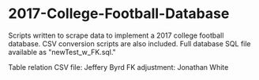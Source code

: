 # 2017-College-Football-Database
Scripts written to scrape data to implement a 2017 college football database. CSV conversion scripts are also included. Full database SQL file available as "newTest_w_FK.sql."

Table relation CSV file: Jeffery Byrd
FK adjustment: Jonathan White
